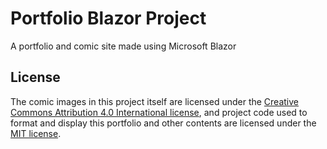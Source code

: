 # Portfolio Blazor Project
A portfolio and comic site made using Microsoft Blazor


## License

The comic images in this project itself are licensed under the [Creative Commons Attribution 4.0 International license](https://creativecommons.org/licenses/by/4.0/), and project code used to format and display this portfolio and other contents are licensed under the [MIT license](LICENSE.md).
